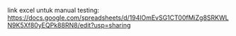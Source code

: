 link excel untuk manual testing: <br>
https://docs.google.com/spreadsheets/d/194lOmEvSG1CT00fMiZg8SRKWLN9K5Xf80yEQPk88RN8/edit?usp=sharing
